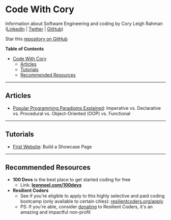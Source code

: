 
# Code With Cory

Information about Software Engineering and coding by Cory Leigh Rahman ([LinkedIn](https://www.linkedin.com/in/corylr/) | [Twitter](https://twitter.com/Cory_LR) | [GitHub](https://github.com/CoryLR))

Star this [repository on GitHub](https://github.com/CoryLR/codewithcory)

**Table of Contents**

- [Code With Cory](#code-with-cory)
  - [Articles](#articles)
  - [Tutorials](#tutorials)
  - [Recommended Resources](#recommended-resources)

---

## Articles

* [Popular Programming Paradigms Explained](./articles/popular-programming-paradigms-explained/popular-programming-paradigms-explained.md): Imperative vs. Declarative vs. Procedural vs. Object-Oriented (OOP) vs. Functional

---

## Tutorials

* [First Website](./tutorials/100-first-website/first-website.md): Build a Showcase Page

---

## Recommended Resources

* **100 Devs** is the best place to get started coding for free
  * Link: **[leonnoel.com/100devs](https://leonnoel.com/100devs/)**
* **Resilient Coders**
  * See if you're eligible to apply to this highly selective and paid coding bootcamp (only available to certain cities): [resilientcoders.org/apply](https://www.resilientcoders.org/apply)
  * PS: If you're able, consider [donating](https://resilientcoders.org/donate) to Resilient Coders, it's an amazing and impactful non-profit
